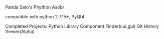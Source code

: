 Panda Sato's Phython Asobi

compatible with python 2.7.15+, PyQt4

Completed Projects:
Python Library Component Finder(cui,gui)
Git History Viewer(Alpha)
